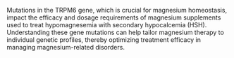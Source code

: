 Mutations in the TRPM6 gene, which is crucial for magnesium homeostasis, impact the efficacy and dosage requirements of magnesium supplements used to treat hypomagnesemia with secondary hypocalcemia (HSH). Understanding these gene mutations can help tailor magnesium therapy to individual genetic profiles, thereby optimizing treatment efficacy in managing magnesium-related disorders.